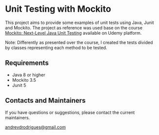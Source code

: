 # Unit Testing with Mockito

This project aims to provide some examples of unit tests using Java, Junit and Mockito. The project as reference was used
base on the course [Mockito: Next-Level Java Unit Testing](https://www.udemy.com/course/mockito3/?utm_source=adwords&utm_medium=udemyads&utm_campaign=LongTail_la.EN_cc.ROW&utm_content=deal4584&utm_term=_._ag_77879424134_._ad_535397245863_._kw__._de_c_._dm__._pl__._ti_dsa-1007766171312_._li_1011759_._pd__._&matchtype=&gclid=Cj0KCQiAxbefBhDfARIsAL4XLRozKLfXrn6Hfqauhjnw7toJJqojTPv3fqvLu__310v5H8LRgJ78kUgaAjAyEALw_wcB)
available on Udemy platform.

Note: Differently as presented over the course, I created the tests divided by classes representing each method to be tested.

## Requirements

- Java 8 or higher
- Mockito 3.5
- Junit 5

## Contacts and Maintainers

If you have questions or suggestions, please contact the current maintainers.

andrevdrodrigues@gmail.com